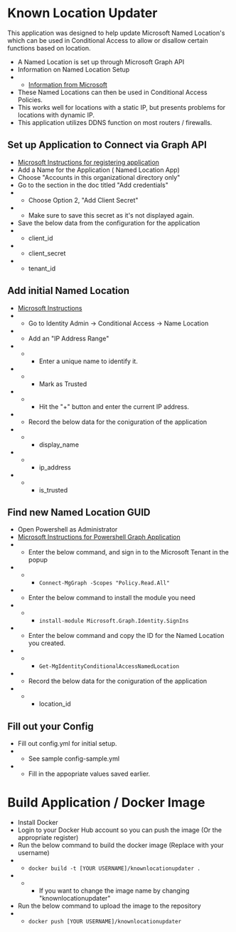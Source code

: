 # Known Location Updater
This application was designed to help update Microsoft Named Location's which can be used in Conditional Access to allow or disallow certain functions based on location.
* A Named Location is set up through Microsoft Graph API     
* Information on Named Location Setup
* * [Information from Microsoft](https://learn.microsoft.com/en-us/entra/identity/conditional-access/concept-assignment-network)
* These Named Locations can then be used in Conditional Access Policies.
* This works well for locations with a static IP, but presents problems for locations with dynamic IP.
* This application utilizes DDNS function on most routers / firewalls.


## Set up Application to Connect via Graph API
* [Microsoft Instructions for registering application](https://learn.microsoft.com/en-us/graph/auth-register-app-v2)
* Add a Name for the Application ( Named Location App)
* Choose "Accounts in this organizational directory only"
* Go to the section in the doc titled "Add credentials"
* * Choose Option 2, "Add Client Secret"
* * Make sure to save this secret as it's not displayed again.
* Save the below data from the configuration for the application
* * client_id
* * client_secret
* * tenant_id

## Add initial Named Location
* [Microsoft Instructions](https://learn.microsoft.com/en-us/entra/identity/conditional-access/concept-assignment-network)
* * Go to Identity Admin -> Conditional Access -> Name Location
* * Add an "IP Address Range"
* * * Enter a unique name to identify it.
* * * Mark as Trusted
* * * Hit the "+" button and enter the current IP address.
* * Record the below data for the coniguration of the application
* * * display_name
* * * ip_address
* * * is_trusted 
  
## Find new Named Location GUID
* Open Powershell as Administrator
* [Microsoft Instructions for Powershell Graph Application](https://learn.microsoft.com/en-us/powershell/microsoftgraph/installation?view=graph-powershell-1.0)
* * Enter the below command, and sign in to the Microsoft Tenant in the popup
* * * ```Connect-MgGraph -Scopes "Policy.Read.All"```
* * Enter the below command to install the module you need
* * * ```install-module Microsoft.Graph.Identity.SignIns```
* * Enter the below command and copy the ID for the Named Location you created.
* * * ```Get-MgIdentityConditionalAccessNamedLocation```
* * Record the below data for the coniguration of the application
* * * location_id

## Fill out your Config
* Fill out config.yml for initial setup.
* * See sample config-sample.yml
* * Fill in the appopriate values saved earlier.


# Build Application / Docker Image
* Install Docker
* Login to your Docker Hub account so you can push the image (Or the appropriate register)
* Run the below command to build the docker image (Replace with your username)
* * ```docker build -t [YOUR USERNAME]/knownlocationupdater .```
* * * If you want to change the image name by changing "knownlocationupdater"
* Run the below command to upload the image to the repository
* * ```docker push [YOUR USERNAME]/knownlocationupdater```
